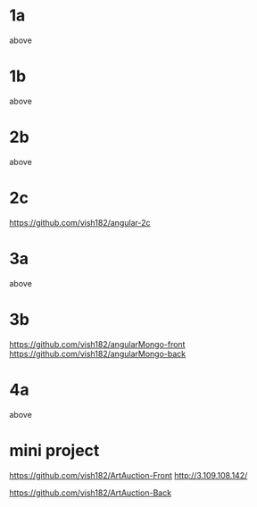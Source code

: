# 1a

above

# 1b 

above

# 2b 

above

# 2c

https://github.com/vish182/angular-2c

# 3a

above 

# 3b 

https://github.com/vish182/angularMongo-front
https://github.com/vish182/angularMongo-back

# 4a

above


# mini project

https://github.com/vish182/ArtAuction-Front
http://3.109.108.142/

https://github.com/vish182/ArtAuction-Back
